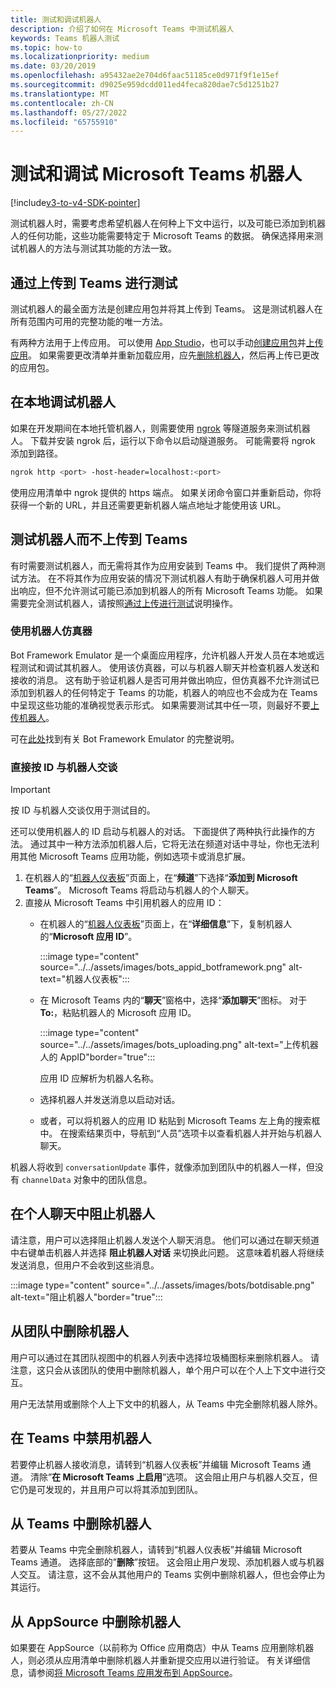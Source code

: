 ```yaml
---
title: 测试和调试机器人
description: 介绍了如何在 Microsoft Teams 中测试机器人
keywords: Teams 机器人测试
ms.topic: how-to
ms.localizationpriority: medium
ms.date: 03/20/2019
ms.openlocfilehash: a95432ae2e704d6faac51185ce0d971f9f1e15ef
ms.sourcegitcommit: d9025e959dcdd011ed4feca820dae7c5d1251b27
ms.translationtype: MT
ms.contentlocale: zh-CN
ms.lasthandoff: 05/27/2022
ms.locfileid: "65755910"
---
```

# <a name="test-and-debug-your-microsoft-teams-bot"></a>测试和调试 Microsoft Teams 机器人

[!include[v3-to-v4-SDK-pointer](~/includes/v3-to-v4-pointer-bots.md)]

测试机器人时，需要考虑希望机器人在何种上下文中运行，以及可能已添加到机器人的任何功能，这些功能需要特定于 Microsoft Teams 的数据。 确保选择用来测试机器人的方法与测试其功能的方法一致。

## <a name="test-by-uploading-to-teams"></a>通过上传到 Teams 进行测试

测试机器人的最全面方法是创建应用包并将其上传到 Teams。 这是测试机器人在所有范围内可用的完整功能的唯一方法。

有两种方法用于上传应用。 可以使用 [App Studio](~/concepts/build-and-test/app-studio-overview.md)，也可以手动[创建应用包](~/concepts/build-and-test/apps-package.md)并[上传应用](~/concepts/deploy-and-publish/apps-upload.md)。 如果需要更改清单并重新加载应用，应先[删除机器人](#deleting-a-bot-from-teams)，然后再上传已更改的应用包。

## <a name="debug-your-bot-locally"></a>在本地调试机器人

如果在开发期间在本地托管机器人，则需要使用 [ngrok](https://ngrok.com/) 等隧道服务来测试机器人。 下载并安装 ngrok 后，运行以下命令以启动隧道服务。 可能需要将 ngrok 添加到路径。

```bash
ngrok http <port> -host-header=localhost:<port>
```

使用应用清单中 ngrok 提供的 https 端点。 如果关闭命令窗口并重新启动，你将获得一个新的 URL，并且还需要更新机器人端点地址才能使用该 URL。

## <a name="testing-your-bot-without-uploading-to-teams"></a>测试机器人而不上传到 Teams

有时需要测试机器人，而无需将其作为应用安装到 Teams 中。 我们提供了两种测试方法。 在不将其作为应用安装的情况下测试机器人有助于确保机器人可用并做出响应，但不允许测试可能已添加到机器人的所有 Microsoft Teams 功能。 如果需要完全测试机器人，请按照[通过上传进行测试](#test-by-uploading-to-teams)说明操作。

### <a name="use-the-bot-emulator"></a>使用机器人仿真器

Bot Framework Emulator 是一个桌面应用程序，允许机器人开发人员在本地或远程测试和调试其机器人。 使用该仿真器，可以与机器人聊天并检查机器人发送和接收的消息。 这有助于验证机器人是否可用并做出响应，但仿真器不允许测试已添加到机器人的任何特定于 Teams 的功能，机器人的响应也不会成为在 Teams 中呈现这些功能的准确视觉表示形式。 如果需要测试其中任一项，则最好不要[上传机器人](#test-by-uploading-to-teams)。

可在[此处](/azure/bot-service/bot-service-debug-emulator?view=azure-bot-service-4.0&preserve-view=true)找到有关 Bot Framework Emulator 的完整说明。

### <a name="talk-to-your-bot-directly-by-id"></a>直接按 ID 与机器人交谈

>[!Important]
>按 ID 与机器人交谈仅用于测试目的。

还可以使用机器人的 ID 启动与机器人的对话。 下面提供了两种执行此操作的方法。 通过其中一种方法添加机器人后，它将无法在频道对话中寻址，你也无法利用其他 Microsoft Teams 应用功能，例如选项卡或消息扩展。

1. 在机器人的“[机器人仪表板](https://dev.botframework.com/bots)”页面上，在“**频道**”下选择“**添加到 Microsoft Teams**”。 Microsoft Teams 将启动与机器人的个人聊天。
2. 直接从 Microsoft Teams 中引用机器人的应用 ID：
   * 在机器人的“[机器人仪表板](https://dev.botframework.com/bots)”页面上，在“**详细信息**”下，复制机器人的“**Microsoft 应用 ID**”。
  
      :::image type="content" source="../../assets/images/bots_appid_botframework.png" alt-text="机器人仪表板":::
  
   * 在 Microsoft Teams 内的“**聊天**”窗格中，选择“**添加聊天**”图标。 对于 **To:**，粘贴机器人的 Microsoft 应用 ID。
  
      :::image type="content" source="../../assets/images/bots_uploading.png" alt-text="上传机器人的 AppID"border="true":::

     应用 ID 应解析为机器人名称。

   * 选择机器人并发送消息以启动对话。
   * 或者，可以将机器人的应用 ID 粘贴到 Microsoft Teams 左上角的搜索框中。 在搜索结果页中，导航到“人员”选项卡以查看机器人并开始与机器人聊天。

机器人将收到 `conversationUpdate` 事件，就像添加到团队中的机器人一样，但没有 `channelData` 对象中的团队信息。

## <a name="blocking-a-bot-in-personal-chat"></a>在个人聊天中阻止机器人

请注意，用户可以选择阻止机器人发送个人聊天消息。 他们可以通过在聊天频道中右键单击机器人并选择 **阻止机器人对话** 来切换此问题。 这意味着机器人将继续发送消息，但用户不会收到这些消息。

  :::image type="content" source="../../assets/images/bots/botdisable.png" alt-text="阻止机器人"border="true":::

## <a name="removing-a-bot-from-a-team"></a>从团队中删除机器人

用户可以通过在其团队视图中的机器人列表中选择垃圾桶图标来删除机器人。 请注意，这只会从该团队的使用中删除机器人，单个用户可以在个人上下文中进行交互。

用户无法禁用或删除个人上下文中的机器人，从 Teams 中完全删除机器人除外。

## <a name="disabling-a-bot-in-teams"></a>在 Teams 中禁用机器人

若要停止机器人接收消息，请转到“机器人仪表板”并编辑 Microsoft Teams 通道。 清除”**在 Microsoft Teams 上启用**”选项。 这会阻止用户与机器人交互，但它仍是可发现的，并且用户可以将其添加到团队。

## <a name="deleting-a-bot-from-teams"></a>从 Teams 中删除机器人

若要从 Teams 中完全删除机器人，请转到“机器人仪表板”并编辑 Microsoft Teams 通道。 选择底部的”**删除**”按钮。 这会阻止用户发现、添加机器人或与机器人交互。 请注意，这不会从其他用户的 Teams 实例中删除机器人，但也会停止为其运行。

## <a name="removing-your-bot-from-appsource"></a>从 AppSource 中删除机器人

如果要在 AppSource（以前称为 Office 应用商店）中从 Teams 应用删除机器人，则必须从应用清单中删除机器人并重新提交应用以进行验证。 有关详细信息，请参阅[将 Microsoft Teams 应用发布到 AppSource](~/concepts/deploy-and-publish/apps-publish.md)。
